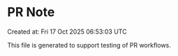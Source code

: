 # PR Note

Created at: Fri 17 Oct 2025 06:53:03 UTC

This file is generated to support testing of PR workflows.

